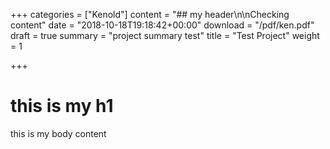 +++
categories = ["Kenold"]
content = "## my header\n\nChecking content"
date = "2018-10-18T19:18:42+00:00"
download = "/pdf/ken.pdf"
draft = true
summary = "project summary test"
title = "Test Project"
weight = 1

+++
# this is my h1

this is my body content